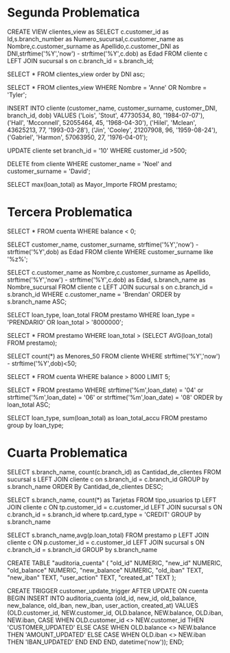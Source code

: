 
# Segunda Problematica

CREATE VIEW clientes_view as SELECT c.customer_id as Id,s.branch_number as Numero_sucursal,c.customer_name as Nombre,c.customer_surname as Apellido,c.customer_DNI as DNI,strftime('%Y','now') - strftime('%Y',c.dob) as Edad FROM cliente c LEFT JOIN sucursal s on c.branch_id = s.branch_id; 

SELECT * FROM clientes_view order by DNI asc; 

SELECT * FROM clientes_view WHERE Nombre = 'Anne' OR Nombre = 'Tyler'; 


INSERT INTO cliente
                      (customer_name, customer_surname, customer_DNI, branch_id, dob)
                      VALUES
                      ('Lois', 'Stout', 47730534, 80, '1984-07-07'),
                      ('Hall', 'Mcconnell', 52055464, 45, '1968-04-30'),
                      ('Hilel', 'Mclean', 43625213, 77, '1993-03-28'),
                      ('Jin', 'Cooley', 21207908, 96,  '1959-08-24'), 
                      ('Gabriel', 'Harmon', 57063950, 27,  '1976-04-01');

UPDATE cliente set branch_id = '10' WHERE customer_id >500; 

DELETE from cliente WHERE customer_name = 'Noel' and customer_surname = 'David'; 

SELECT max(loan_total) as Mayor_Importe FROM prestamo; 



# Tercera Problematica

SELECT * FROM cuenta WHERE balance < 0; 

SELECT customer_name, customer_surname, strftime('%Y','now') - strftime('%Y',dob) as Edad FROM cliente WHERE customer_surname like '%z%'; 

SELECT c.customer_name as Nombre,c.customer_surname as Apellido, strftime('%Y','now') - strftime('%Y',c.dob) as Edad, s.branch_name as Nombre_sucursal FROM cliente c LEFT JOIN sucursal s on  c.branch_id = s.branch_id WHERE c.customer_name = 'Brendan' ORDER by s.branch_name ASC; 

SELECT loan_type, loan_total FROM prestamo WHERE loan_type = 'PRENDARIO' OR loan_total > '8000000'; 

SELECT  * FROM prestamo WHERE loan_total > (SELECT AVG(loan_total) FROM prestamo); 

SELECT count(*) as Menores_50 FROM cliente WHERE strftime('%Y','now') - strftime('%Y',dob)<50; 

SELECT * FROM cuenta WHERE balance > 8000 LIMIT 5; 

SELECT *  FROM prestamo WHERE strftime('%m',loan_date) = '04' or strftime('%m',loan_date) = '06' or strftime('%m',loan_date) = '08' ORDER by loan_total ASC; 

SELECT  loan_type, sum(loan_total) as loan_total_accu FROM prestamo group by loan_type; 

 

# Cuarta Problematica


SELECT s.branch_name, count(c.branch_id) as Cantidad_de_clientes FROM sucursal s LEFT JOIN cliente c on s.branch_id = c.branch_id GROUP by s.branch_name ORDER By Cantidad_de_clientes DESC; 

SELECT s.branch_name, count(*) as Tarjetas FROM tipo_usuarios tp LEFT JOIN cliente c ON tp.customer_id = c.customer_id LEFT JOIN sucursal s ON c.branch_id = s.branch_id where tp.card_type = 'CREDIT' GROUP by s.branch_name 

 

SELECT s.branch_name,avg(p.loan_total) FROM prestamo p LEFT JOIN cliente c ON p.customer_id = c.customer_id LEFT JOIN sucursal s ON c.branch_id = s.branch_id GROUP by s.branch_name 


CREATE TABLE "auditoria_cuenta" (
	"old_id"	NUMERIC,
	"new_id"	NUMERIC,
	"old_balance"	NUMERIC,
	"new_balance"	NUMERIC,
	"old_iban"	TEXT,
	"new_iban"	TEXT,
	"user_action"	TEXT,
	"created_at"	TEXT
);


CREATE TRIGGER customer_update_trigger AFTER UPDATE ON cuenta
BEGIN
    INSERT INTO auditoria_cuenta (old_id, new_id, old_balance, new_balance, old_iban, new_iban, user_action, created_at)
    VALUES (OLD.customer_id, NEW.customer_id, OLD.balance, NEW.balance, OLD.iban, NEW.iban, CASE WHEN OLD.customer_id <> NEW.customer_id THEN 'CUSTOMER_UPDATED' ELSE CASE WHEN OLD.balance <> NEW.balance THEN 'AMOUNT_UPDATED' ELSE CASE WHEN OLD.iban <> NEW.iban THEN 'IBAN_UPDATED' END END END, datetime('now'));
END;
